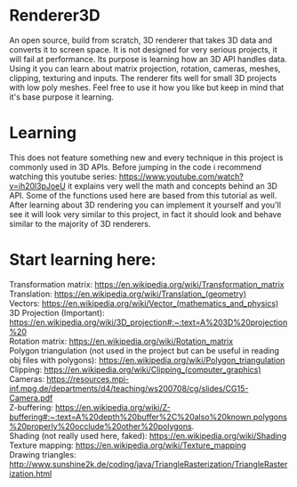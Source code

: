 # Renderer3D
  An open source, build from scratch, 3D renderer that takes 3D data and converts it to screen space.
It is not designed for very serious projects, it will fail at performance. Its purpose is learning how an 3D API handles data. 
Using it you can learn about matrix projection, rotation, cameras, meshes, clipping, texturing and inputs. The renderer fits well for small 3D projects with low poly meshes. Feel free to use it how you like but keep in mind that it's base purpose it learning.


# Learning
This does not feature something new and every technique in this project is commonly used in 3D APIs. Before jumping in the code i recommend watching this youtube series: https://www.youtube.com/watch?v=ih20l3pJoeU it explains very well the math and concepts behind an 3D API. Some of the functions used here are based from this tutorial as well. After learning about 3D rendering you can implement it yourself and you'll see it will look very similar to this project, in fact it should look and behave similar to the majority of 3D renderers.

# Start learning here:
  Transformation matrix: https://en.wikipedia.org/wiki/Transformation_matrix                                                           
  Translation: https://en.wikipedia.org/wiki/Translation_(geometry)  
  Vectors: https://en.wikipedia.org/wiki/Vector_(mathematics_and_physics)  
  3D Projection (Important): https://en.wikipedia.org/wiki/3D_projection#:~:text=A%203D%20projection%20  
  Rotation matrix: https://en.wikipedia.org/wiki/Rotation_matrix  
  Polygon triangulation (not used in the project but can be useful in reading obj files with polygons): https://en.wikipedia.org/wiki/Polygon_triangulation  
  Clipping: https://en.wikipedia.org/wiki/Clipping_(computer_graphics)  
  Cameras: https://resources.mpi-inf.mpg.de/departments/d4/teaching/ws200708/cg/slides/CG15-Camera.pdf  
  Z-buffering: https://en.wikipedia.org/wiki/Z-buffering#:~:text=A%20depth%20buffer%2C%20also%20known,polygons%20properly%20occlude%20other%20polygons.  
  Shading (not really used here, faked): https://en.wikipedia.org/wiki/Shading  
  Texture mapping: https://en.wikipedia.org/wiki/Texture_mapping  
  Drawing triangles: http://www.sunshine2k.de/coding/java/TriangleRasterization/TriangleRasterization.html  
